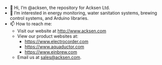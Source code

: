 - 👋 Hi, I’m @acksen, the repository for Acksen Ltd.
- 👀 I’m interested in energy monitoring, water sanitation systems, brewing control systems, and Arduino libraries.
- 📫 How to reach me:
  - Visit our website at http://www.acksen.com
  - View our product websites at:
    - https://www.electrocorder.com
    - https://www.aquaductor.com
    - https://www.einbrew.com
  - Email us at sales@acksen.com.

<!---
acksen/acksen is a ✨ special ✨ repository because its `README.md` (this file) appears on your GitHub profile.
You can click the Preview link to take a look at your changes.
--->
